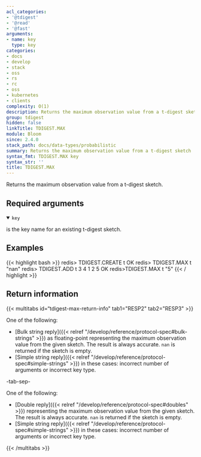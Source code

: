 ```yaml
---
acl_categories:
- '@tdigest'
- '@read'
- '@fast'
arguments:
- name: key
  type: key
categories:
- docs
- develop
- stack
- oss
- rs
- rc
- oss
- kubernetes
- clients
complexity: O(1)
description: Returns the maximum observation value from a t-digest sketch
group: tdigest
hidden: false
linkTitle: TDIGEST.MAX
module: Bloom
since: 2.4.0
stack_path: docs/data-types/probabilistic
summary: Returns the maximum observation value from a t-digest sketch
syntax_fmt: TDIGEST.MAX key
syntax_str: ''
title: TDIGEST.MAX
---
```

Returns the maximum observation value from a t-digest sketch.

## Required arguments

<details open><summary><code>key</code></summary>

is the key name for an existing t-digest sketch.
</details>

## Examples

{{< highlight bash >}}
redis> TDIGEST.CREATE t
OK
redis> TDIGEST.MAX t
"nan"
redis> TDIGEST.ADD t 3 4 1 2 5
OK
redis>TDIGEST.MAX t
"5"
{{< / highlight >}}

## Return information

{{< multitabs id=“tdigest-max-return-info" 
    tab1="RESP2" 
    tab2="RESP3" >}}

One of the following:

* [Bulk string reply]({{< relref "/develop/reference/protocol-spec#bulk-strings" >}}) as floating-point representing the maximum observation value from the given sketch. The result is always accurate. `nan` is returned if the sketch is empty.
* [Simple string reply]({{< relref "/develop/reference/protocol-spec#simple-strings" >}}) in these cases: incorrect number of arguments or incorrect key type.

-tab-sep-

One of the following:

* [Double reply]({{< relref "/develop/reference/protocol-spec#doubles" >}}) representing the maximum observation value from the given sketch. The result is always accurate. `nan` is returned if the sketch is empty.
* [Simple string reply]({{< relref "/develop/reference/protocol-spec#simple-strings" >}}) in these cases: incorrect number of arguments or incorrect key type.

{{< /multitabs >}}